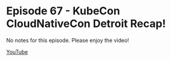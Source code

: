 # Episode 67 - KubeCon CloudNativeCon Detroit Recap!

No notes for this episode. Please enjoy the video!

[YouTube](https://youtu.be/pitQjFnVKxc)
